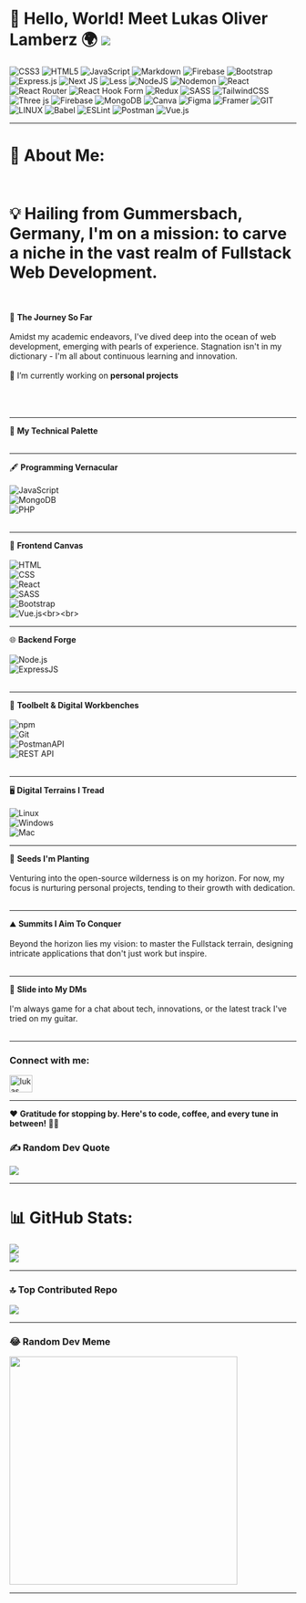 # 🚀 Hello, World! Meet Lukas Oliver Lamberz 🌍 [![](https://visitcount.itsvg.in/api?id=Lamboserker&icon=5&color=0)](https://visitcount.itsvg.in)



![CSS3](https://img.shields.io/badge/css3-%231572B6.svg?style=for-the-badge&logo=css3&logoColor=white) ![HTML5](https://img.shields.io/badge/html5-%23E34F26.svg?style=for-the-badge&logo=html5&logoColor=white) ![JavaScript](https://img.shields.io/badge/javascript-%23323330.svg?style=for-the-badge&logo=javascript&logoColor=%23F7DF1E) ![Markdown](https://img.shields.io/badge/markdown-%23000000.svg?style=for-the-badge&logo=markdown&logoColor=white) ![Firebase](https://img.shields.io/badge/firebase-%23039BE5.svg?style=for-the-badge&logo=firebase) ![Bootstrap](https://img.shields.io/badge/bootstrap-%238511FA.svg?style=for-the-badge&logo=bootstrap&logoColor=white) ![Express.js](https://img.shields.io/badge/express.js-%23404d59.svg?style=for-the-badge&logo=express&logoColor=%2361DAFB) ![Next JS](https://img.shields.io/badge/Next-black?style=for-the-badge&logo=next.js&logoColor=white) ![Less](https://img.shields.io/badge/less-2B4C80?style=for-the-badge&logo=less&logoColor=white) ![NodeJS](https://img.shields.io/badge/node.js-6DA55F?style=for-the-badge&logo=node.js&logoColor=white) ![Nodemon](https://img.shields.io/badge/NODEMON-%23323330.svg?style=for-the-badge&logo=nodemon&logoColor=%BBDEAD) ![React](https://img.shields.io/badge/react-%2320232a.svg?style=for-the-badge&logo=react&logoColor=%2361DAFB) ![React Router](https://img.shields.io/badge/React_Router-CA4245?style=for-the-badge&logo=react-router&logoColor=white) ![React Hook Form](https://img.shields.io/badge/React%20Hook%20Form-%23EC5990.svg?style=for-the-badge&logo=reacthookform&logoColor=white) ![Redux](https://img.shields.io/badge/redux-%23593d88.svg?style=for-the-badge&logo=redux&logoColor=white) ![SASS](https://img.shields.io/badge/SASS-hotpink.svg?style=for-the-badge&logo=SASS&logoColor=white) ![TailwindCSS](https://img.shields.io/badge/tailwindcss-%2338B2AC.svg?style=for-the-badge&logo=tailwind-css&logoColor=white) ![Three js](https://img.shields.io/badge/threejs-black?style=for-the-badge&logo=three.js&logoColor=white) ![Firebase](https://img.shields.io/badge/Firebase-039BE5?style=for-the-badge&logo=Firebase&logoColor=white) ![MongoDB](https://img.shields.io/badge/MongoDB-%234ea94b.svg?style=for-the-badge&logo=mongodb&logoColor=white) ![Canva](https://img.shields.io/badge/Canva-%2300C4CC.svg?style=for-the-badge&logo=Canva&logoColor=white) ![Figma](https://img.shields.io/badge/figma-%23F24E1E.svg?style=for-the-badge&logo=figma&logoColor=white) ![Framer](https://img.shields.io/badge/Framer-black?style=for-the-badge&logo=framer&logoColor=blue) ![GIT](https://img.shields.io/badge/Git-fc6d26?style=for-the-badge&logo=git&logoColor=white) ![LINUX](https://img.shields.io/badge/Linux-FCC624?style=for-the-badge&logo=linux&logoColor=black) ![Babel](https://img.shields.io/badge/Babel-F9DC3e?style=for-the-badge&logo=babel&logoColor=black) ![ESLint](https://img.shields.io/badge/ESLint-4B3263?style=for-the-badge&logo=eslint&logoColor=white) ![Postman](https://img.shields.io/badge/Postman-FF6C37?style=for-the-badge&logo=postman&logoColor=white) ![Vue.js](https://img.shields.io/badge/vue.js-%2335495e.svg?style=for-the-badge&logo=vuedotjs&logoColor=%234FC08D)


---

# 💫 About Me:<br><br><br>💡 Hailing from Gummersbach, Germany, I'm on a mission: to carve a niche in the vast realm of Fullstack Web Development.<br><br> 



📘 **The Journey So Far**<br><br>Amidst my academic endeavors, I've dived deep into the ocean of web development, emerging with pearls of experience. Stagnation isn't in my dictionary - I'm all about continuous learning and innovation.<br><br> 🔭 I’m currently working on **personal projects**<br><br><br><br> 

---

🎨 **My Technical Palette**<br><br> 

---

🖋 **Programming Vernacular**<br><br>![JavaScript](https://img.icons8.com/color/48/000000/javascript.png)<br>![MongoDB](https://img.icons8.com/color/48/000000/mongodb.png)<br>![PHP](https://img.icons8.com/officel/48/000000/php-logo.png)<br><br> 

---

🌆 **Frontend Canvas**<br><br>![HTML](https://img.icons8.com/color/48/000000/html-5.png)<br>![CSS](https://img.icons8.com/color/48/000000/css3.png)<br>![React](https://img.icons8.com/color/48/000000/react-native.png)<br>![SASS](https://img.icons8.com/color/48/000000/sass.png)<br>![Bootstrap](https://img.icons8.com/color/48/000000/bootstrap.png)<br>![Vue.js]([https://icons8.com/officel/48/000000/vue-logo.png](https://icons8.de/icon/rY6agKizO9eb/view-js))<br><br> 

---

🌐 **Backend Forge**<br><br>![Node.js](https://img.icons8.com/color/48/000000/nodejs.png)<br>![ExpressJS](https://img.icons8.com/color/48/000000/express.png)<br><br> 

---

🔧 **Toolbelt & Digital Workbenches**<br><br>![npm](https://img.icons8.com/color/48/000000/npm.png)<br>![Git](https://img.icons8.com/color/48/000000/git.png)<br>![PostmanAPI](https://img.icons8.com/dusk/48/000000/postman-api.png)<br>![REST API](https://img.icons8.com/windows/48/000000/postman.png)<br><br> 

---

🖥 **Digital Terrains I Tread**<br><br>![Linux](https://img.icons8.com/color/48/000000/linux.png)<br>![Windows](https://img.icons8.com/color/48/000000/windows-10.png)<br>![Mac](https://img.icons8.com/color/48/000000/mac-os.png)

---

🌱 **Seeds I'm Planting**<br><br>Venturing into the open-source wilderness is on my horizon. For now, my focus is nurturing personal projects, tending to their growth with dedication.<br> <br>

---

⛰️ **Summits I Aim To Conquer**<br><br>Beyond the horizon lies my vision: to master the Fullstack terrain, designing intricate applications that don't just work but inspire.<br><br>

---

💌 **Slide into My DMs**<br><br>I'm always game for a chat about tech, innovations, or the latest track I've tried on my guitar. <br><br>

---

<h3 align="left">Connect with me:</h3><p align="left"><a href="https://www.linkedin.com/in/lukas-oliver-lamberz-206b30262/" target="blank"><img align="center" src="https://raw.githubusercontent.com/rahuldkjain/github-profile-readme-generator/master/src/images/icons/Social/linked-in-alt.svg" alt="lukas oliver lamberz" height="30" width="40" /></a></p>

---

❤️ **Gratitude for stopping by. Here's to code, coffee, and every tune in between!** 🎸🎶
### ✍️ Random Dev Quote
![](https://quotes-github-readme.vercel.app/api?type=horizontal&theme=tokyonight)

---

# 📊 GitHub Stats:

![](https://github-readme-streak-stats.herokuapp.com/?user=Lamboserker&theme=dark&hide_border=false)<br/>
![](https://github-readme-stats.vercel.app/api/top-langs/?username=Lamboserker&theme=dark&hide_border=false&include_all_commits=true&count_private=true&layout=compact)

---

### 🔝 Top Contributed Repo
![](https://github-contributor-stats.vercel.app/api?username=Lamboserker&limit=5&theme=dark&combine_all_yearly_contributions=true)

---

### 😂 Random Dev Meme
<img src='https://randommeme-five.vercel.app/' style="height: 400px; width: 400px"/>

---
